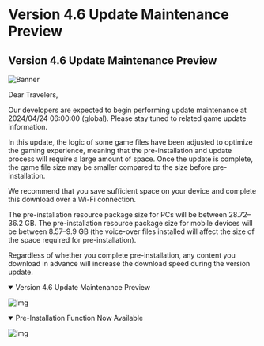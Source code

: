 # Version 4.6 Update Maintenance Preview
## Version 4.6 Update Maintenance Preview
![Banner](https://sdk.hoyoverse.com/upload/ann/2024/01/26/c941908b14dcaf160083796a10645f89_3127323237410943411.jpg)

Dear Travelers,

Our developers are expected to begin performing update maintenance at 2024/04/24 06:00:00 (global). Please stay tuned to related game update information.

In this update, the logic of some game files have been adjusted to optimize the gaming experience, meaning that the pre-installation and update process will require a large amount of space. Once the update is complete, the game file size may be smaller compared to the size before pre-installation.

We recommend that you save sufficient space on your device and complete this download over a Wi-Fi connection.

The pre-installation resource package size for PCs will be between 28.72–36.2 GB. The pre-installation resource package size for mobile devices will be between 8.57–9.9 GB (the voice-over files installed will affect the size of the space required for pre-installation).

Regardless of whether you complete pre-installation, any content you download in advance will increase the download speed during the version update.

<details open="true">
<summary>Version 4.6 Update Maintenance Preview</summary>

![img](https://sdk.hoyoverse.com/upload/ann/2024/04/18/eaf161b838b11a0e5bb32a2cbe4561a8_3997466978440705857.jpg)

</details>

<details open="true">
<summary>Pre-Installation Function Now Available</summary>

![img](https://sdk.hoyoverse.com/upload/ann/2024/04/18/3ced9c53a273eafbc71c3017bc7cfcd9_1557185430267507559.jpg)

</details>
